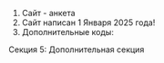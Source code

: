 1. Сайт - анкета
2. Сайт написан 1 Января 2025 года!
3. Дополнительные коды:
   
Секция 5: Дополнительная секция
<!-- <section id="section5">
        <h2>Секция 5</h2>
        <p>Содержимое пятой секции. Здесь может быть текст, изображения или другие элементы.</p>
        <h3>Подзаголовок секции 5</h3>
        <p>Дополнительный текст для подзаголовка.</p>
</section> -->

<!-- <p>Это обычный текст, а это <strong>жирное</strong> слово.</p>
         <p>Это обычный текст, а это <b>жирное</b> слово.</p>
         <p>Это обычный текст, а это <span style="font-weight: bold;">жирное</span> слово.</p>
         <p style="margin-left: 20px;">Это текст с отступом.</p>
         <p style="padding-left: 20px;">Это текст с внутренним отступом.</p>
         <p style="margin-top: 20px; margin-bottom: 20px;">Это текст с отступами сверху и снизу.</p>
         <p style="padding-top: 20px; padding-bottom: 20px;">Это текст с внутренними отступами сверху и снизу. -->

